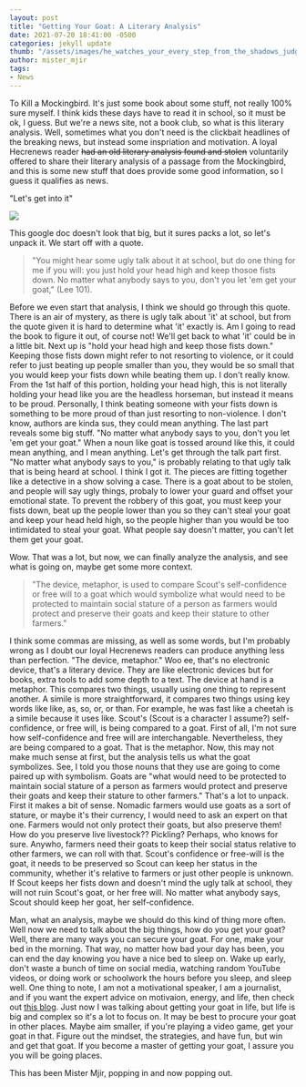 ```yaml
---
layout: post
title: "Getting Your Goat: A Literary Analysis"
date: 2021-07-20 18:41:00 -0500
categories: jekyll update
thumb: "/assets/images/he_watches_your_every_step_from_the_shadows_judging_you_for_your_actions.jpg"
author: mister_mjir
tags:
- News
---
```


To Kill a Mockingbird. It's just some book about some stuff, not really 100% sure myself. I think kids these days have to read it in school, so
it must be ok, I guess. But we're a news site, not a book club, so what is this literary analysis. Well, sometimes what you don't need is the
clickbait headlines of the breaking news, but instead some inspriation and motivation. A loyal Hecrenews reader ~~had an old literary analysis
found and stolen~~ voluntarily offered to share their literary analysis of a passage from the Mockingbird, and this is some new stuff that does
provide some good information, so I guess it qualifies as news.

"Let's get into it"

![](https://hecrenews.github.io/assets/images/goat_lit_analysis.jpeg)

This google doc doesn't look that big, but it sures packs a lot, so let's unpack it. We start off with a quote.

> "You might hear some ugly talk about it at school, but do one thing for me if you will: you just hold your head high and keep thosoe fists down.
> No matter what anybody says to you, don't you let 'em get your goat," (Lee 101).

Before we even start that analysis, I think we should go through this quote. There is an air of mystery, as there is ugly talk about 'it' at school,
but from the quote given it is hard to determine what 'it' exactly is. Am I going to read the book to figure it out, of course not! We'll get back
to what 'it' could be in a little bit. Next up is "hold your head high and keep those fists down." Keeping those fists down might refer to not
resorting to violence, or it could refer to just beating up people smaller than you, they would be so small that you would keep your fists down
while beating them up. I don't really know. From the 1st half of this portion, holding your head high, this is not literally holding your head like
you are the headless horseman, but instead it means to be proud. Personally, I think beating someone with your fists down is something to be more
proud of than just resorting to non-violence. I don't know, authors are kinda sus, they could mean anything. The last part reveals some big stuff.
"No matter what anybody says to you, don't you let 'em get your goat." When a noun like goat is tossed around like this, it could mean anything,
and I mean anything. Let's get through the talk part first. "No matter what anybody says to you," is probably relating to that ugly talk that is
being heard at school. I think I got it. The pieces are fitting together like a detective in a show solving a case. There is a goat about to be
stolen, and people will say ugly things, probaly to lower your guard and offset your emotional state. To prevent the robbery of this goat, you
must keep your fists down, beat up the people lower than you so they can't steal your goat and keep your head held high, so the people higher than
you would be too intimidated to steal your goat. What people say doesn't matter, you can't let them get your goat.

Wow. That was a lot, but now, we can finally analyze the analysis, and see what is going on, maybe get some more context.

> "The device, metaphor, is used to compare Scout's self-confidence or free will to a goat which would symbolize what would need to be protected to maintain
> social stature of a person as farmers would protect and preserve their goats and keep their stature to other farmers."

I think some commas are missing, as well as some words, but I'm probably wrong as I doubt our loyal Hecrenews readers can produce anything less than perfection.
"The device, metaphor." Woo ee, that's no electronic device, that's a literary device. They are like electronic devices but for books, extra tools to add some
depth to a text. The device at hand is a metaphor. This compares two things, usually using one thing to represent another. A simile is more straightforward,
it compares two things using key words like like, as, so, or, or than. For example, he was fast like a cheetah is a simile because it uses like. Scout's (Scout
is a character I assume?) self-confidence, or free will, is being compared to a goat. First of all, I'm not sure how self-confidence and free will are interchangable.
Nevertheless, they are being compared to a goat. That is the metaphor. Now, this may not make much sense at first, but the analysis tells us what the goat symbolizes.
See, I told you those nouns that they use are going to come paired up with symbolism. Goats are "what would need to be protected to maintain social stature of a person
as farmers would protect and preserve their goats and keep their stature to other farmers." That's a lot to unpack. First it makes a bit of sense. Nomadic farmers
would use goats as a sort of stature, or maybe it's their currency, I would need to ask an expert on that one. Farmers would not only protect their goats, but also
preserve them! How do you preserve live livestock?? Pickling? Perhaps, who knows for sure. Anywho, farmers need their goats to keep their social status relative to
other farmers, we can roll with that. Scout's confidence or free-will is the goat, it needs to be preserved so Scout can keep her status in the community, whether it's
relative to farmers or just other people is unknown. If Scout keeps her fists down and doesn't mind the ugly talk at school, they will not ruin Scout's goat, or her
free will. No matter what anybody says, Scout should keep her goat, her self-confidence.

Man, what an analysis, maybe we should do this kind of thing more often. Well now we need to talk about the big things, how do you get your goat? Well, there are many
ways you can secure your goat. For one, make your bed in the morning. That way, no matter how bad your day has been, you can end the day knowing you have a nice bed
to sleep on. Wake up early, don't waste a bunch of time on social media, watching random YouTube videos, or doing work or schoolwork the hours before you sleep, and
sleep well. One thing to note, I am not a motivational speaker, I am a journalist, and if you want the expert advice on motivaion, energy, and life, then check out
[this blog](https://melnewzers.blogspot.com/). Just now I was talking about getting your goat in life, but life is big and complex so it's a lot to focus on. It may
be best to procure your goat in other places. Maybe aim smaller, if you're playing a video game, get your goat in that. Figure out the mindset, the strategies, and
have fun, but win and get that goat. If you become a master of getting your goat, I assure you you will be going places.

This has been Mister Mjir, popping in and now popping out.

